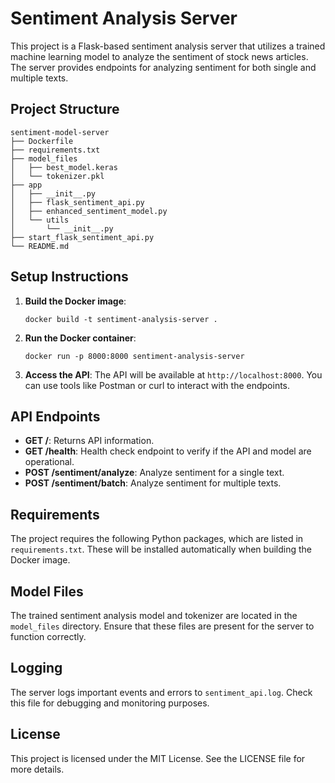 # Sentiment Analysis Server

This project is a Flask-based sentiment analysis server that utilizes a trained machine learning model to analyze the sentiment of stock news articles. The server provides endpoints for analyzing sentiment for both single and multiple texts.

## Project Structure

```
sentiment-model-server
├── Dockerfile
├── requirements.txt
├── model_files
│   ├── best_model.keras
│   └── tokenizer.pkl
├── app
│   ├── __init__.py
│   ├── flask_sentiment_api.py
│   ├── enhanced_sentiment_model.py
│   └── utils
│       └── __init__.py
├── start_flask_sentiment_api.py
└── README.md
```

## Setup Instructions


1. **Build the Docker image**:
   ```
   docker build -t sentiment-analysis-server .
   ```

2. **Run the Docker container**:
   ```
   docker run -p 8000:8000 sentiment-analysis-server
   ```

3. **Access the API**:
   The API will be available at `http://localhost:8000`. You can use tools like Postman or curl to interact with the endpoints.

## API Endpoints

- **GET /**: Returns API information.
- **GET /health**: Health check endpoint to verify if the API and model are operational.
- **POST /sentiment/analyze**: Analyze sentiment for a single text.
- **POST /sentiment/batch**: Analyze sentiment for multiple texts.

## Requirements

The project requires the following Python packages, which are listed in `requirements.txt`. These will be installed automatically when building the Docker image.

## Model Files

The trained sentiment analysis model and tokenizer are located in the `model_files` directory. Ensure that these files are present for the server to function correctly.

## Logging

The server logs important events and errors to `sentiment_api.log`. Check this file for debugging and monitoring purposes.

## License

This project is licensed under the MIT License. See the LICENSE file for more details.